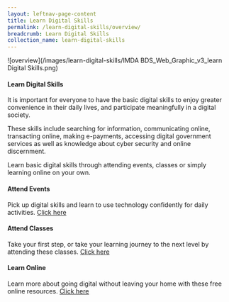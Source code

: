 ```yaml
---
layout: leftnav-page-content
title: Learn Digital Skills
permalink: /learn-digital-skills/overview/
breadcrumb: Learn Digital Skills
collection_name: learn-digital-skills
---
```

![overview](/images/learn-digital-skills/IMDA BDS_Web_Graphic_v3_learn Digital Skills.png)

#### **Learn Digital Skills**<br>

It is important for everyone to have the basic digital skills to enjoy greater convenience in their daily lives, and participate meaningfully in a digital society.

These skills include searching for information, communicating online, transacting online, making e-payments, accessing digital government services as well as knowledge about cyber security and online discernment.

Learn basic digital skills through attending events, classes or simply learning online on your own.
<br>

#### Attend Events<br>

Pick up digital skills and learn to use technology confidently for daily activities. [Click here](/be-informed/event-listings/)<br>

#### Attend Classes<br>

Take your first step, or take your learning journey to the next level by attending these classes. [Click here](/learn-digital-skills/attend-classes/overview/)<br>

#### Learn Online<br>

Learn more about going digital without leaving your home with these free online resources. [Click here](/learn-digital-skills/learn-online/overview/)



